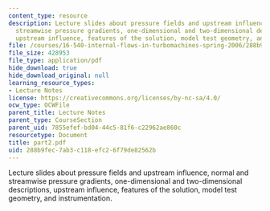 ```yaml
---
content_type: resource
description: Lecture slides about pressure fields and upstream influence, normal and
  streamwise pressure gradients, one-dimensional and two-dimensional descriptions,
  upstream influence, features of the solution, model test geometry, and instrumentation.
file: /courses/16-540-internal-flows-in-turbomachines-spring-2006/288b9fec7ab3c118efc26f79de82562b_part2.pdf
file_size: 428953
file_type: application/pdf
hide_download: true
hide_download_original: null
learning_resource_types:
- Lecture Notes
license: https://creativecommons.org/licenses/by-nc-sa/4.0/
ocw_type: OCWFile
parent_title: Lecture Notes
parent_type: CourseSection
parent_uid: 7855efef-bd04-44c5-81f6-c22962ae860c
resourcetype: Document
title: part2.pdf
uid: 288b9fec-7ab3-c118-efc2-6f79de82562b
---
```

Lecture slides about pressure fields and upstream influence, normal and streamwise pressure gradients, one-dimensional and two-dimensional descriptions, upstream influence, features of the solution, model test geometry, and instrumentation.
